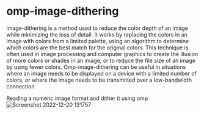 # omp-image-dithering
image-dithering is a method used to reduce the color depth of an image while minimizing the loss of detail. It works by replacing the colors in an image with colors from a limited palette, using an algorithm to determine which colors are the best match for the original colors. This technique is often used in image processing and computer graphics to create the illusion of more colors or shades in an image, or to reduce the file size of an image by using fewer colors. Omp-image-dithering can be useful in situations where an image needs to be displayed on a device with a limited number of colors, or where the image needs to be transmitted over a low-bandwidth connection


Reading a numeric image format and dither it using omp
![Screenshot 2022-12-20 131757](https://user-images.githubusercontent.com/79399411/208654681-21cfca66-26a9-43df-a98e-6561ffe064ea.png)

